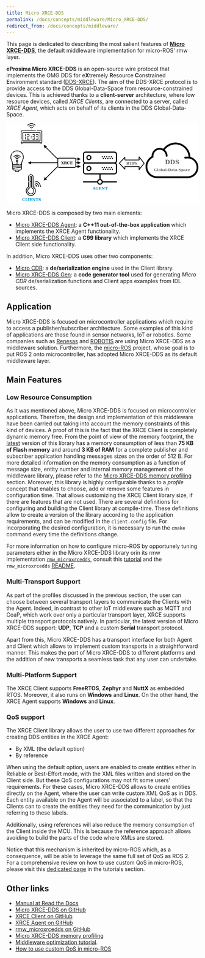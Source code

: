 ```yaml
---
title: Micro XRCE-DDS
permalink: /docs/concepts/middleware/Micro_XRCE-DDS/
redirect_from: /docs/concepts/middleware/
---
```


This page is dedicated to describing the most salient features of [**Micro XRCE-DDS**](https://micro-xrce-dds.docs.eprosima.com/en/latest/index.html),
the default middleware implementation for micro-ROS' rmw layer.

**eProsima Micro XRCE-DDS** is an open-source wire protocol that implements the OMG DDS for e**X**tremely **R**esource **C**onstrained **E**nvironment standard ([DDS-XRCE](https://www.omg.org/spec/DDS-XRCE/)).
The aim of the DDS-XRCE protocol is to provide access to the DDS Global-Data-Space from resource-constrained devices.
This is achieved thanks to a **client-server** architecture, where low resource devices, called *XRCE Clients*, are connected to a server, called *XRCE Agent*, which acts on behalf of its clients in the DDS Global-Data-Space.

![](uxrce_scope.png)

Micro XRCE-DDS is composed by two main elements:

* [Micro XRCE-DDS Agent](https://github.com/eProsima/Micro-XRCE-DDS-Agent): a **C++11 out-of-the-box application** which implements the XRCE Agent functionality.
* [Micro XRCE-DDS Client](https://github.com/eProsima/Micro-XRCE-DDS-Client): a **C99 library** which implements the XRCE Client side functionality.

In addition, Micro XRCE-DDS uses other two components:

* [Micro CDR](https://github.com/eProsima/Micro-CDR): a **de/serialization engine** used in the Client library.
* [Micro XRCE-DDS Gen](https://github.com/eProsima/Micro-XRCE-DDS-Gen): a **code generator tool** used for generating *Micro CDR* de/serialization functions and Client apps examples from IDL sources.

## Application

Micro XRCE-DDS is focused on microcontroller applications which require to access a publisher/subscriber architecture.
Some examples of this kind of applications are those found in sensor networks, IoT or robotics.
Some companies such as [Renesas](https://www.sensorsmag.com/iot-wireless/mcus-support-dds-xrce-protocol-for-ros-2) and [ROBOTIS](https://xelnetwork.readthedocs.io/en/latest/) are using Micro XRCE-DDS as a middleware solution.
Furthermore, the [micro-ROS](https://microros.github.io) project, whose goal is to put ROS 2 onto microcontroller, has adopted Micro XRCE-DDS as its default middleware layer.

## Main Features

### Low Resource Consumption

As it was mentioned above, Micro XRCE-DDS is focused on microcontroller applications. Therefore, the design and implementation of this middleware have been carried out taking into account the memory constraints of this kind of devices.
A proof of this is the fact that the XRCE Client is completely dynamic memory free.
From the point of view of the memory footprint, the [latest](https://github.com/eProsima/Micro-XRCE-DDS-Client/releases/latest) version of this library has a memory consumption of less than **75 KB of Flash memory** and around **3 KB of RAM** for a complete publisher and subscriber application handling messages sizes on the order of 512 B.
For more detailed information on the memory consumption as a function of message size, entity number and internal memory management of the middleware library, please refer to the [Micro XRCE-DDS memory profiling](/docs/concepts/middleware/memo_prof/) section.
Moreover, this library is highly configurable thanks to a *profile* concept that enables to choose, add or remove some features in configuration time. That allows customizing the XRCE Client library size, if there are features that are not used.
There are several definitions for configuring and building the Client library at compile-time.
These definitions allow to create a version of the library according to the application requirements, and can be modified in the `client.config` file.
For incorporating the desired configuration, it is necessary to run the `cmake` command every time the definitions change.

For more information on how to configure micro-ROS by opportunely tuning parameters either in the Micro XRCE-DDS library
orin its rmw implementation [`rmw_microxrcedds`](https://github.com/micro-ROS/rmw-microxrcedds), consult this [tutorial](/docs/tutorials/advanced/microxrcedds_rmw_configuration/) and the `rmw_microxrcedds` [README](https://github.com/micro-ROS/rmw-microxrcedds#rmw-micro-xrce-dds-implementation).

### Multi-Transport Support

As part of the profiles discussed in the previous section, the user can choose between several transport layers to communicate the Clients with the Agent.
Indeed, in contrast to other IoT middleware such as MQTT and CoaP, which work over only a particular transport layer, XRCE supports multiple transport protocols natively.
In particular, the latest version of Micro XRCE-DDS support: **UDP**, **TCP** and a custom **Serial** transport protocol.

Apart from this, Micro XRCE-DDS has a transport interface for both Agent and Client which allows to implement custom transports in a straightforward manner.
This makes the port of Micro XRCE-DDS to different platforms and the addition of new transports a seamless task that any user can undertake.

### Multi-Platform Support

The XRCE Client supports **FreeRTOS**, **Zephyr** and **NuttX** as embedded RTOS. Moreover, it also runs on **Windows** and **Linux**.
On the other hand, the XRCE Agent supports **Windows** and **Linux**.

### QoS support

The XRCE Client library allows the user to use two different approaches for creating DDS entities in the XRCE Agent:

* By XML (the default option)
* By reference

When using the default option, users are enabled to create entities either in Reliable or Best-Effort mode, with the XML files written and stored on the Client side. But these QoS configurations may not fit some users' requirements.
For these cases, Micro XRCE-DDS allows to create entities directly on the Agent, where the user can write custom XML QoS as in DDS.
Each entity available on the Agent will be associated to a label, so that the Clients can to create the entities they need 
for the communication by just referring to these labels.

Additionally, using references will also reduce the memory consumption of the Client inside the MCU.
This is because the reference approach allows avoiding to build the parts of the code where XMLs are stored.

Notice that this mechanism is inherited by micro-ROS which, as a consequence, will be able to leverage the same full set of QoS as ROS 2.
For a comprehensive review on how to use custom QoS in micro-ROS, please visit this [dedicated page](/docs/tutorials/advanced/create_dds_entities_by_ref/) in the tutorials section.


## Other links

* [Manual at Read the Docs](https://micro-xrce-dds.readthedocs.io/en/latest/)
* [Micro XRCE-DDS on GitHub](https://github.com/eProsima/Micro-XRCE-DDS)
* [XRCE Client on GitHub](https://github.com/eProsima/Micro-XRCE-DDS-Client)
* [XRCE Agent on GitHub](https://github.com/eProsima/Micro-XRCE-DDS-Agent)
* [rmw_microxrcedds on GitHub](https://github.com/micro-ROS/rmw-microxrcedds)
* [Micro XRCE-DDS memory profiling](/docs/concepts/middleware/memo_prof/)
* [Middleware optimization tutorial](/docs/tutorials/advanced/microxrcedds_rmw_configuration/).
* [How to use custom QoS in micro-ROS](/docs/tutorials/advanced/create_dds_entities_by_ref/)
